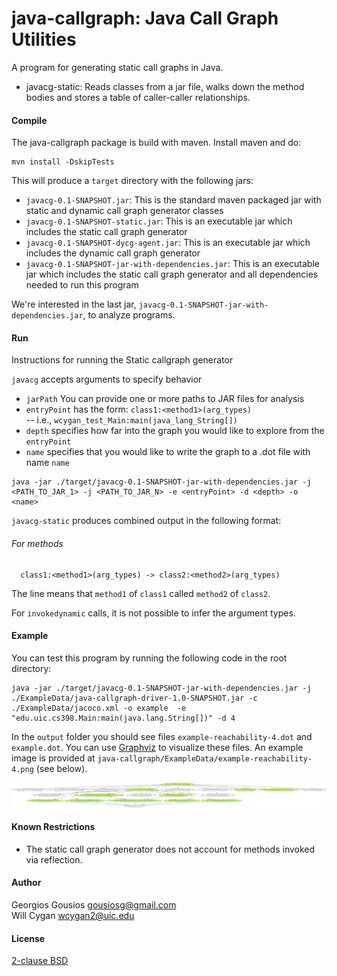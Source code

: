java-callgraph: Java Call Graph Utilities
=========================================

A program for generating static call graphs in Java.

* javacg-static: Reads classes from a jar file, walks down the method bodies and
   stores a table of caller-caller relationships.

#### Compile

The java-callgraph package is build with maven. Install maven and do:

```
mvn install -DskipTests
```

This will produce a `target` directory with the following jars:
- `javacg-0.1-SNAPSHOT.jar`: This is the standard maven packaged jar with static and dynamic call graph generator classes
- `javacg-0.1-SNAPSHOT-static.jar`: This is an executable jar which includes the static call graph generator
- `javacg-0.1-SNAPSHOT-dycg-agent.jar`: This is an executable jar which includes the dynamic call graph generator
- `javacg-0.1-SNAPSHOT-jar-with-dependencies.jar`: This is an executable jar which includes the static call graph generator and all dependencies needed to run this program

We're interested in the last jar, `javacg-0.1-SNAPSHOT-jar-with-dependencies.jar`, to analyze programs.

#### Run

Instructions for running the Static callgraph generator

`javacg` accepts arguments to specify behavior
- `jarPath` You can provide one or more paths to JAR files for analysis
- `entryPoint` has the form: `class1:<method1>(arg_types)`  
  -- i.e., `wcygan_test_Main:main(java_lang_String[])`
- `depth` specifies how far into the graph you would like to explore from the `entryPoint`
- `name` specifies that you would like to write the graph to a .dot file with name `name`

```
java -jar ./target/javacg-0.1-SNAPSHOT-jar-with-dependencies.jar -j <PATH_TO_JAR_1> -j <PATH_TO_JAR_N> -e <entryPoint> -d <depth> -o <name>
```

`javacg-static` produces combined output in the following format:

###### For methods

```
  class1:<method1>(arg_types) -> class2:<method2>(arg_types)
```

The line means that `method1` of `class1` called `method2` of `class2`.

For `invokedynamic` calls, it is not possible to infer the argument types.


#### Example

You can test this program by running the following code in the root directory:

```
java -jar ./target/javacg-0.1-SNAPSHOT-jar-with-dependencies.jar -j
./ExampleData/java-callgraph-driver-1.0-SNAPSHOT.jar -c ./ExampleData/jacoco.xml -o example  -e "edu.uic.cs398.Main:main(java.lang.String[])" -d 4
```

In the `output` folder you should see files `example-reachability-4.dot` and `example.dot`. You can use [Graphviz](https://www.graphviz.org/download/) to visualize these files. An example image is provided at `java-callgraph/ExampleData/example-reachability-4.png` (see below).

![alt text](ExampleData/example-reachability-4.png)

#### Known Restrictions

* The static call graph generator does not account for methods invoked via
  reflection.

#### Author

Georgios Gousios <gousiosg@gmail.com>  
Will Cygan <wcygan2@uic.edu>

#### License

[2-clause BSD](http://www.opensource.org/licenses/bsd-license.php)
